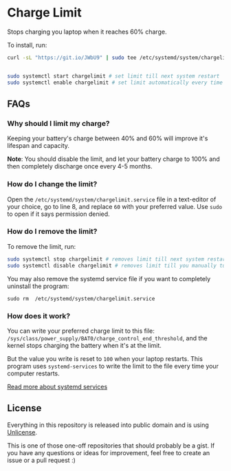 # Charge Limit

Stops charging you laptop when it reaches 60% charge. 

To install, run:
 ```bash
 curl -sL "https://git.io/JWbU9" | sudo tee /etc/systemd/system/chargelimit.service
 

 sudo systemctl start chargelimit # set limit till next system restart
 sudo systemctl enable chargelimit # set limit automatically every time system restarts 
 ```
 
## FAQs
### Why should I limit my charge?

Keeping your battery's charge between 40% and 60% will improve it's lifespan and capacity.

**Note**: You should disable the limit, and let your battery charge to 100% and then completely discharge once every 4-5 months.

### How do I change the limit?

Open the `/etc/systemd/system/chargelimit.service` file in a text-editor of your choice, go to line 8, and replace `60` with your preferred value.
Use `sudo` to open if it says permission denied.

### How do I remove the limit?

To remove the limit, run:
```bash
sudo systemctl stop chargelimit # removes limit till next system restart
sudo systemctl disable chargelimit # removes limit till you manually turn it back on
```

You may also remove the systemd service file if you want to completely uninstall the program:
```
sudo rm  /etc/systemd/system/chargelimit.service
```

### How does it work?

You can write your preferred charge limit to this file: `/sys/class/power_supply/BAT0/charge_control_end_threshold`, and the kernel stops charging the battery when it's at the limit.

But the value you write is reset to `100` when your laptop restarts. This program uses `systemd-services` to write the limit to the file every time your computer restarts.


[Read more about systemd services](https://www.linode.com/docs/guides/introduction-to-systemctl/)


## License

Everything in this repository is released into public domain and is using [Unlicense](https://github.com/zeroby0/charge-limit-linux/blob/main/LICENSE).

This is one of those one-off repositories that should probably be a gist.
If you have any questions or ideas for improvement, feel free to create an issue or a pull request :)
